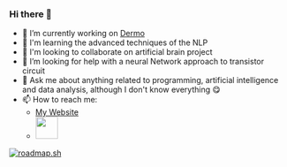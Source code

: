   ### Hi there 👋

- 🔭 I’m currently working on [Dermo](https://github.com/El-GeorgesW/dermo)
- 🌱 I'm learning the advanced techniques of the NLP
- 👯 I'm looking to collaborate on artificial brain project
- 🤔 I’m looking for help with a neural Network approach to transistor circuit
- 💬 Ask me about anything related to programming, artificial intelligence and data analysis, although I don't know everything 😋
- 📫 How to reach me:
  - [My Website](https://el-georgesw.com)
  - <a title="LinkedIn" href="https://www.linkedin.com/in/el-georgesw/">
       <img width="40px" src="https://upload.wikimedia.org/wikipedia/commons/thumb/c/ca/LinkedIn_logo_initials.png/768px-LinkedIn_logo_initials.png" />
     </a>
[![roadmap.sh](https://roadmap.sh/card/tall/66e3d7514ffb3bc3b077919d?variant=dark)](https://roadmap.sh)
